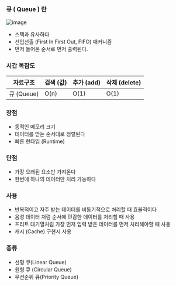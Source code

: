 ### 큐 ( Queue ) 란

![image](https://github.com/pastjung/DataStructure/assets/87860163/7a401169-9bc3-4044-9bc5-298182507192)

- 스택과 유사하다
- 선입선출 (First In First Out, FIFO) 매커니즘
- 먼저 들어온 순서로 먼저 출력된다.

### 시간 복잡도

| 자료구조 | 검색 (값) | 추가 (add) | 삭제 (delete) |
| --- | --- | --- | --- |
| 큐 (Queue) | O(n) | O(1) | O(1) |

### 장점

- 동적인 메모리 크기
- 데이터를 받는 순서대로 정렬된다
- 빠른 런타임 (Runtime)

### 단점

- 가장 오래된 요소만 가져온다
- 한번에 하나의 데이터만 처리 가능하다

### 사용

- 반복적이고 자주 받는 데이터를 비동기적으로 처리할 때 효율적이다
- 음성 데이터 처럼 순서에 민감한 데이터를 처리할 때 사용
- 프리트 대기열처럼 가장 먼저 입력 받은 데이터를 먼저 처리해야할 때 사용
- 캐시 (Cache) 구현시 사용

### 종류

- 선형 큐(Linear Queue)
- 원형 큐 (Circular Queue)
- 우선순위 큐(Priority Queue)
